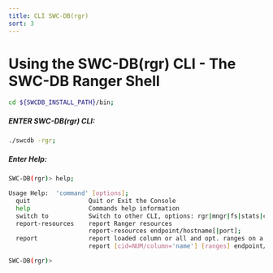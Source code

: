 ```yaml
---
title: CLI SWC-DB(rgr) 
sort: 3
---
```



# Using the SWC-DB(rgr) CLI - The SWC-DB Ranger Shell

```bash
cd ${SWCDB_INSTALL_PATH}/bin;
```


##### ENTER SWC-DB(rgr) CLI:
```bash
./swcdb -rgr;
```


##### Enter Help:

```bash
SWC-DB(rgr)> help;
```

```bash
Usage Help:  'command' [options];
  quit                Quit or Exit the Console
  help                Commands help information
  switch to           Switch to other CLI, options: rgr|mngr|fs|stats|client
  report-resources    report Ranger resources
                      report-resources endpoint/hostname[|port];
  report              report loaded column or all and opt. ranges on a Ranger
                      report [cid=NUM/column='name'] [ranges] endpoint/hostname[|port];

SWC-DB(rgr)>
```
